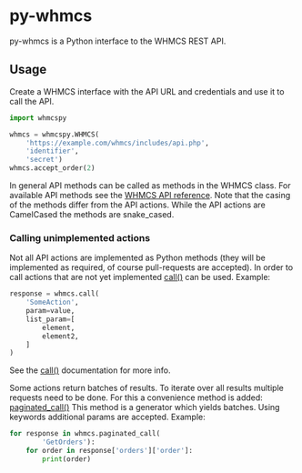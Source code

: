 # py-whmcs

py-whmcs is a Python interface to the WHMCS REST API.

## Usage

Create a WHMCS interface with the API URL and credentials and use it to
call the API.

```python
import whmcspy

whmcs = whmcspy.WHMCS(
    'https://example.com/whmcs/includes/api.php',
    'identifier',
    'secret')
whmcs.accept_order(2)
```

In general API methods can be called as methods in the WHMCS class. For
available API methods see the [WHMCS API reference](
https://developers.whmcs.com/api-reference/).
Note that the casing of the methods differ from the API actions. While the
API actions are CamelCased the methods are snake_cased.

### Calling unimplemented actions

Not all API actions are implemented as Python methods (they will be
implemented as required, of course pull-requests are accepted). In order to
call actions that are not yet implemented [call()] can be used. Example:

```python
response = whmcs.call(
    'SomeAction',
    param=value,
    list_param=[
        element,
        element2,
    ]
)
```

See the [call()] documentation for more info.

Some actions return batches of results. To iterate over all results multiple
requests need to be done. For this a convenience method is added:
[paginated_call()]
This method is a generator which yields batches. Using keywords additional
params are accepted. Example:

```python
for response in whmcs.paginated_call(
        'GetOrders'):
    for order in response['orders']['order']:
        print(order)
```

[call()]: https://py-whmcs.readthedocs.io/en/latest/whmcspy.html#whmcspy.api.WHMCS.call
[paginated_call()]: https://py-whmcs.readthedocs.io/en/latest/whmcspy.html#whmcspy.api.WHMCS.paginated_call

